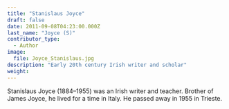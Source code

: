 ```yaml
---
title: "Stanislaus Joyce"
draft: false
date: 2011-09-08T04:23:00.000Z
last_name: "Joyce (S)"
contributor_type:
  - Author
image:
  file: Joyce_Stanislaus.jpg
description: "Early 20th century Irish writer and scholar"
weight:
---
```


Stanislaus Joyce (1884–1955) was an Irish writer and teacher. Brother of James Joyce, he lived for a time in Italy. He passed away in 1955 in Trieste.

